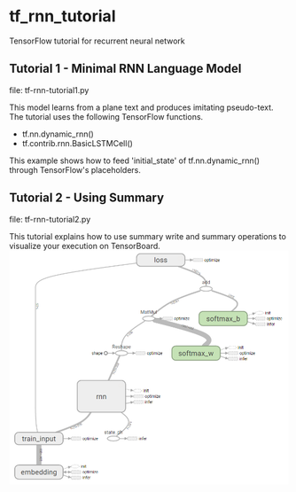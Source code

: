# tf_rnn_tutorial
TensorFlow tutorial for recurrent neural network

## Tutorial 1 - Minimal RNN Language Model

file: tf-rnn-tutorial1.py

This model learns from a plane text and produces imitating pseudo-text.
The tutorial uses the following TensorFlow functions.
 - tf.nn.dynamic_rnn()
 - tf.contrib.rnn.BasicLSTMCell()
 
This example shows how to feed 'initial_state' of tf.nn.dynamic_rnn() through TensorFlow's placeholders.

## Tutorial 2 - Using Summary

file: tf-rnn-tutorial2.py

This tutorial explains how to use summary write and summary operations to
visualize your execution on TensorBoard.
![TensorFlow graph visualization sample](./rnn-graph.png "TensorFlow graph visualization sample")

